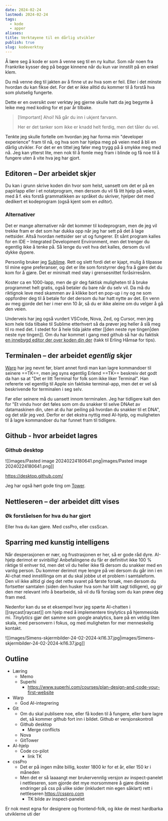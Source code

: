 ```yaml
---
date: 2024-02-24
lastmod: 2024-02-24
tags:
  - kode
  - apper
aliases: 
title: Verktøyene til en dårlig utvikler
publish: true
slug: kodeverktoy
---
```

Å lære seg å kode er som å venne seg til en ny kultur. Som når noen fra Frankrike kysser deg på begge kinnene når du kun var innstilt på en enkel klem. 

Du må venne deg til jakten av å finne ut av hva som er feil. Eller i det minste hvordan du kan fikse det. For det er ikke alltid du kommer til å forstå hva som plutselig fungerte.

Dette er en oversikt over verktøy jeg gjerne skulle hatt da jeg begynte å leike meg med koding for et par år tilbake.

> [!important] Ahoi! Nå går du inn i ukjent farvann.
> 
> Her er det tanker som ikke er knadd helt ferdig, men det tåler du vel.

Tenkte jeg skulle fortelle om hvordan jeg har forma min "developer experience" fram til nå, og hva som har hjelpa meg på veien med å bli en dårlig utvikler. For det er en tittel jeg føler meg trygg på å smykke meg med nå. Jeg kan ytterst lite, men nok til å fomle meg fram i blinde og få noe til å fungere uten å vite hva jeg har gjort.

## Editoren – Der arbeidet skjer

Du kan i grunn skrive koden din hvor som helst, uansett om det er på en papirlapp eller i et notatprogram, men dersom du vil få litt hjelp på veien, med å f. eks forstå grammatikken av språket du skriver, hjelper det med dedikert et kodeprogram (også kjent som en *editor*).

### Alternativer

Det er mange alternativer når det kommer til kodeprogram, men de jeg vil trekke fram er det som har dukka opp når jeg har sett på det å lage nettsider. Altså hvordan nettsider ser ut og fungerer. Et sånt program kalles for en IDE – Integrated Development Environment, men det trenger du egentlig ikke å tenke på. Så lenge du veit hva det kalles, dersom du vil dykke dypere.

Personlig bruker jeg [Sublime](https://www.sublimetext.com/). Rett og slett fordi det er kjapt, mulig å tilpasse til mine egne preferanser, og det er lite som forstyrrer deg fra å gjøre det du kom for å gjøre. Det er minimalt med støy i grensesnittet foråsirresånn.

Koster ca en 1000-lapp, men de gir deg faktisk muligheten til å bruke programmet helt gratis, også betaler du bare når du selv vil. Da må du riktignok leve med skammen av å klikke bort en pop-up i ny og ne som oppfordrer deg til å betale for det dersom du har hatt nytte av det. En venn av meg gjorde det her i mer enn 10 år, så du er ikke aleine om du velger å gå den veien.

Underveis har jeg også vurdert VSCode, Nova, Zed, og Cursor, men jeg kom hele tida tilbake til Sublime etterhvert så da prøver jeg heller å slå meg til ro med det. I stedet for å hele tida jakte etter [[den neste nye tingen|den neste nye tingen]]. Om du har kommet i gang med github så har du faktisk [en innebygd editor der over koden din der](https://erl.ing/blogg/github-dev/) (takk til Erling Håmsø for tips).

## Terminalen – der arbeidet *egentlig* skjer

[Warp](https://www.warp.dev/) har jeg nevnt før, blant annet fordi man kan lagre kommandoer til seinere ==TK==, men jeg syns egentlig Erlend ==TK== beskreiv det godt da han sa at "Det er litt Terminal for folk som ikke liker Terminal". Han refererte vel egentlig til Apple sin faktiske terminal-app, men det er vel så beskrivende for terminalen i seg selv.

Før eller seinere må du uansett innom terminalen. Jeg har tidligere kalt den for "Et vindu hvor det føles som om du snakker til selve DNAet av datamaskinen din, uten at du har peiling på hvordan du snakker til et DNA", og det står jeg ved. Derfor er det ekstra nyttig med AI-hjelp, og muligheten til å lagre kommandoer du har funnet fram til tidligere.

## Github - hvor arbeidet lagres

### Github desktop

![[images/Pasted image 20240224180641.png|images/Pasted image 20240224180641.png]]

https://desktop.github.com/

Jeg har også hørt gode ting om [Tower](https://www.git-tower.com/mac).

## Nettleseren – der arbeidet ditt vises

### Øk forståelsen for hva du har gjort

Eller hva du kan gjøre. Med cssPro, eller cssScan.

## Sparring med kunstig intelligens

Når desperasjonen er nær, og frustrasjonen er her, så er gode råd dyre. AI-hjelp derimot er svinbillig! Anbefalingene du får er definitivt ikke 100 % riktige til enhver tid, men det vil du heller ikke få dersom du snakker med en vanlig person. Du kommer derimot mye lengre på vei dersom du går inn i en AI-chat med innstillinga om at du skal jobbe ut et problem i samtaleform. Den vil ikke alltid gi deg det rette svaret på første forsøk, men dersom du fortsetter samtalen (siden den husker hva som har blitt sagt tidligere), og gir den mer relevant info å bearbeide, så vil du få forslag som du kan prøve deg fram med.

Nedenfor kan du se et eksempel hvor jeg spørte AI-chatten i [[raycast|raycast]] om hjelp med å implementere tinylytics på hjemmesida mi. *Tinylytics* gjør det samme som google analytics, bare på en veldig liten skala, med personvern i fokus, og med muligheten for mer menneskelig kontakt.

![[images/Simens-skjermbilder-24-02-2024-kl16.37.jpg|images/Simens-skjermbilder-24-02-2024-kl16.37.jpg]]


## Outline

- Læring
	- Memo
	- Superhi
		- https://www.superhi.com/courses/plan-design-and-code-your-first-website
- Warp
	- God AI-integrering
- Git
	- Om du skal publisere noe, eller få koden til å fungere, eller bare lagre det, så kommer github fort inn i bildet. Github er versjonskontroll
	- Github desktop
		- Merge conflicts
	- Nova
	- GitTower
- AI-hjelp
	- Code co-pilot
		- link TK
- cssPro
	- Det er på ingen måte billig, koster 1800 kr for et år, eller 150 kr i måneden
	- Men det er så laaaangt mer brukervennlig versjon av inspect-panelet i nettleseren, som gjorde det mye morsommere å gjøre direkte endringer på css på ulike sider (inkludert min egen såklart) rett i nettleseren https://csspro.com
		- TK bilde av inspect-panelet

Er nok mest egna for designere og frontend-folk, og ikke de mest hardbarka utviklerne uti der
